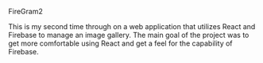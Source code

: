 FireGram2

This is my second time through on a web application that utilizes React and Firebase to manage an image gallery.  The main goal of the project was to get more comfortable using React and get a feel for the capability of Firebase.
